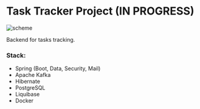 # Task Tracker Project (IN PROGRESS)

![scheme](https://github.com/user-attachments/assets/05474a7e-6039-4cb1-8e9e-07947ffec8ee)

Backend for tasks tracking.

### Stack:

- Spring (Boot, Data, Security, Mail)
- Apache Kafka
- Hibernate
- PostgreSQL
- Liquibase 
- Docker
